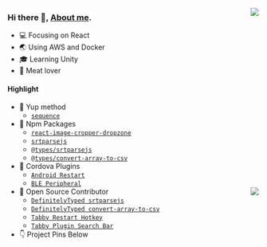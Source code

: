 [<img align="right" src="https://alan-github.vercel.app/api?username=Qiming-Liu&bg_color=30,e96443,904e95&title_color=fff&text_color=fff&show_icons=true&icon_color=feda77&rank_icon=percentile" />](https://qiming-liu.github.io/)  
### Hi there 👋, [About me](https://qiming-liu.github.io/).  
- :computer: Focusing on React  
- :earth_asia: Using AWS and Docker  
- :mortar_board: Learning Unity  
- :meat_on_bone: Meat lover  

#### Highlight

- :page_with_curl: Yup method
    - [`sequence`](https://github.com/jquense/yup/issues/851#issuecomment-1049705180)
- :ledger: Npm Packages  
    - [`react-image-cropper-dropzone`](https://www.npmjs.com/package/react-image-cropper-dropzone)  
    - [`srtparsejs`](https://www.npmjs.com/package/srtparsejs)  
    - [`@types/srtparsejs`](https://www.npmjs.com/package/@types/srtparsejs)  
    - [`@types/convert-array-to-csv`](https://www.npmjs.com/package/@types/convert-array-to-csv)  
- :electric_plug: Cordova Plugins  
    - [`Android Restart`](https://github.com/Qiming-Liu/cordova-plugin-android-restart)  
    - [`BLE Peripheral`](https://github.com/Qiming-Liu/cordova-plugin-ble-peripheral-fix)   
[<img align="right" src="https://alan-github.vercel.app/api/top-langs/?username=Qiming-Liu&layout=compact" />](https://qiming-liu.github.io/)
- :hammer: Open Source Contributor  
    - [`DefinitelyTyped srtparsejs`](https://github.com/DefinitelyTyped/DefinitelyTyped/pull/61155)   
    - [`DefinitelyTyped convert-array-to-csv`](https://github.com/DefinitelyTyped/DefinitelyTyped/pull/61079)   
    - [`Tabby Restart Hotkey`](https://github.com/Eugeny/tabby/pull/6709)   
    - [`Tabby Plugin Search Bar`](https://github.com/Eugeny/tabby/pull/6713)   
- :point_down: Project Pins Below   
